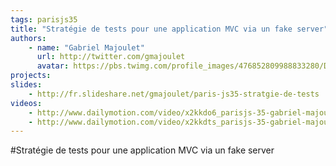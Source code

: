 ```yaml
---
tags: parisjs35
title: "Stratégie de tests pour une application MVC via un fake server"
authors:
    - name: "Gabriel Majoulet"
      url: http://twitter.com/gmajoulet
      avatar: https://pbs.twimg.com/profile_images/476852809988833280/D2KS1-9J.jpeg
projects:
slides:
    - http://fr.slideshare.net/gmajoulet/paris-js35-stratgie-de-tests
videos:
    - http://www.dailymotion.com/video/x2kkdo6_parisjs-35-gabriel-majoulet-strategie-de-tests-pour-une-application-mvc-via-un-fake-server-1-2_webcam
    - http://www.dailymotion.com/video/x2kkdts_parisjs-35-gabriel-majoulet-strategie-de-tests-pour-une-application-mvc-via-un-fake-server-2-2_webcam
---
```

#Stratégie de tests pour une application MVC via un fake server
